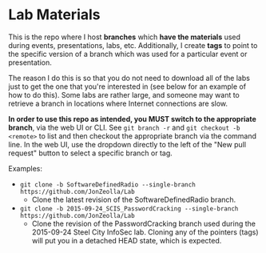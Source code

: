 # Lab Materials  
This is the repo where I host **branches** which **have the materials** used during events, presentations, labs, etc.  Additionally, I create **tags** to point to the specific version of a branch which was used for a particular event or presentation.  
  
The reason I do this is so that you do not need to download all of the labs just to get the one that you're interested in (see below for an example of how to do this).  Some labs are rather large, and someone may want to retrieve a branch in locations where Internet connections are slow.  
  
**In order to use this repo as intended, you MUST switch to the appropriate branch**, via the web UI or CLI.  See `git branch -r` and `git checkout -b <remote>` to list and then checkout the appropriate branch via the command line.  In the web UI, use the dropdown directly to the left of the "New pull request" button to select a specific branch or tag.  
  
Examples:  
* `git clone -b SoftwareDefinedRadio --single-branch https://github.com/JonZeolla/Lab`  
  * Clone the latest revision of the SoftwareDefinedRadio branch.  
* `git clone -b 2015-09-24_SCIS_PasswordCracking --single-branch https://github.com/JonZeolla/Lab`  
  * Clone the revision of the PasswordCracking branch used during the 2015-09-24 Steel City InfoSec lab.  Cloning any of the pointers (tags) will put you in a detached HEAD state, which is expected.  
